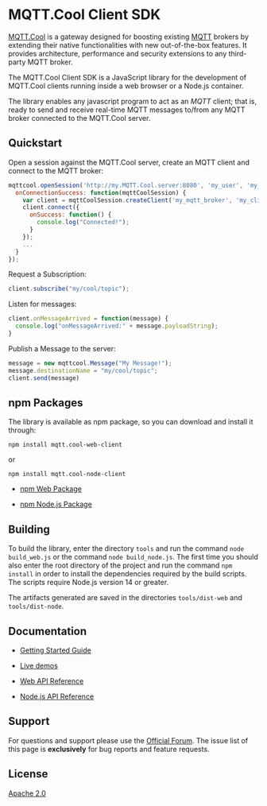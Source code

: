 # MQTT.Cool Client SDK

[MQTT.Cool](https://mqtt.cool) is a gateway designed for boosting existing [MQTT](https://en.wikipedia.org/wiki/MQTT) brokers by extending their native functionalities with new out-of-the-box features. It provides architecture, performance and security extensions to any third-party MQTT broker.

The MQTT.Cool Client SDK is a JavaScript library for the development of MQTT.Cool clients running inside a web browser or a Node.js container.

The library enables any javascript program to act as an *MQTT* client; that is, ready to send and receive real-time MQTT messages to/from any MQTT broker connected to the MQTT.Cool server.

## Quickstart

Open a session against the MQTT.Cool server, create an MQTT client and connect to the MQTT broker:

```js
mqttcool.openSession('http://my.MQTT.Cool.server:8080', 'my_user', 'my_password', {
  onConnectionSuccess: function(mqttCoolSession) {
    var client = mqttCoolSession.createClient('my_mqtt_broker', 'my_client_id');
    client.connect({
      onSuccess: function() {
        console.log("Connected!");
      }
    });
    ...
  }
});
```

Request a Subscription:

```js
client.subscribe("my/cool/topic");
```

Listen for messages:

```js
client.onMessageArrived = function(message) {
  console.log("onMessageArrived:" + message.payloadString);
}
```

Publish a Message to the server:

```js
message = new mqttcool.Message("My Message!");
message.destinationName = "my/cool/topic";
client.send(message)
```

## npm Packages

The library is available as npm package, so you can download and install it through:

```
npm install mqtt.cool-web-client
```

or

```
npm install mqtt.cool-node-client
```

- [npm Web Package](https://www.npmjs.com/package/mqtt.cool-web-client)

- [npm Node.js Package](https://www.npmjs.com/package/mqtt.cool-node-client)

## Building

To build the library, enter the directory `tools` and run the command `node build_web.js` or the command `node build_node.js`. The first time you should also enter the root directory of the project and run the command `npm install` in order to install the dependencies required by the build scripts. The scripts require Node.js version 14 or greater.

The artifacts generated are saved in the directories `tools/dist-web` and `tools/dist-node`.

## Documentation

- [Getting Started Guide](https://docs.mqtt.cool/server/guides/MQTT.Cool+Getting+Started+Guide.html)

- [Live demos](https://mqtt.cool/demos/)

- [Web API Reference](https://mqtt.cool/docs/web-client-sdk/api/index.html)

- [Node.js API Reference](https://mqtt.cool/docs/nodejs-client-sdk/api/index.html)

## Support

For questions and support please use the [Official Forum](https://mqtt.cool/forum/). The issue list of this page is **exclusively** for bug reports and feature requests.

## License

[Apache 2.0](https://opensource.org/licenses/Apache-2.0)
